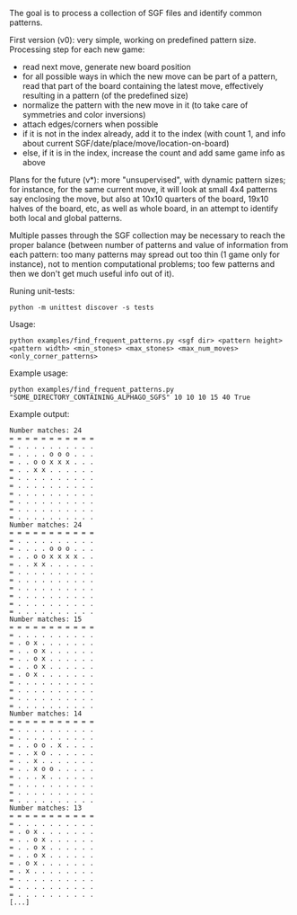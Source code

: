 The goal is to process a collection of SGF files and identify common patterns.

First version (v0): very simple, working on predefined pattern size.
Processing step for each new game:
- read next move, generate new board position
- for all possible ways in which the new move can be part of a pattern, read that part of the board containing the latest move, effectively resulting in a pattern (of the predefined size)
- normalize the pattern with the new move in it (to take care of symmetries and color inversions)
- attach edges/corners when possible
- if it is not in the index already, add it to the index (with count 1, and info about current SGF/date/place/move/location-on-board)
- else, if it is in the index, increase the count and add same game info as above

Plans for the future (v*): more "unsupervised", with dynamic pattern sizes; for instance, for the same current move, it will look at small 4x4 patterns say enclosing the move, but also at 10x10 quarters of the board, 19x10 halves of the board, etc, as well as whole board, in an attempt to identify both local and global patterns.

Multiple passes through the SGF collection may be necessary to reach the proper balance (between number of patterns and value of information from each pattern: too many patterns may spread out too thin (1 game only for instance), not to mention computational problems; too few patterns and then we don't get much useful info out of it).

Runing unit-tests:

```
python -m unittest discover -s tests
```

Usage:

```
python examples/find_frequent_patterns.py <sgf dir> <pattern height> <pattern width> <min_stones> <max_stones> <max_num_moves> <only_corner_patterns>
```

Example usage:
```
python examples/find_frequent_patterns.py "SOME_DIRECTORY_CONTAINING_ALPHAGO_SGFS" 10 10 10 15 40 True
```

Example output:

```
Number matches: 24
= = = = = = = = = = =
= . . . . . . . . . .
= . . . . o o o . . .
= . . o o x x x . . .
= . . x x . . . . . .
= . . . . . . . . . .
= . . . . . . . . . .
= . . . . . . . . . .
= . . . . . . . . . .
= . . . . . . . . . .
= . . . . . . . . . .
Number matches: 24
= = = = = = = = = = =
= . . . . . . . . . .
= . . . . o o o . . .
= . . o o x x x x . .
= . . x x . . . . . .
= . . . . . . . . . .
= . . . . . . . . . .
= . . . . . . . . . .
= . . . . . . . . . .
= . . . . . . . . . .
= . . . . . . . . . .
Number matches: 15
= = = = = = = = = = =
= . . . . . . . . . .
= . o x . . . . . . .
= . . o x . . . . . .
= . . o x . . . . . .
= . . o x . . . . . .
= . o x . . . . . . .
= . . . . . . . . . .
= . . . . . . . . . .
= . . . . . . . . . .
= . . . . . . . . . .
Number matches: 14
= = = = = = = = = = =
= . . . . . . . . . .
= . . . . . . . . . .
= . . o o . x . . . .
= . . x o . . . . . .
= . . x . . . . . . .
= . . x o o . . . . .
= . . . x . . . . . .
= . . . . . . . . . .
= . . . . . . . . . .
= . . . . . . . . . .
Number matches: 13
= = = = = = = = = = =
= . . . . . . . . . .
= . o x . . . . . . .
= . . o x . . . . . .
= . . o x . . . . . .
= . . o x . . . . . .
= . o x . . . . . . .
= . x . . . . . . . .
= . . . . . . . . . .
= . . . . . . . . . .
= . . . . . . . . . .
[...]
```
